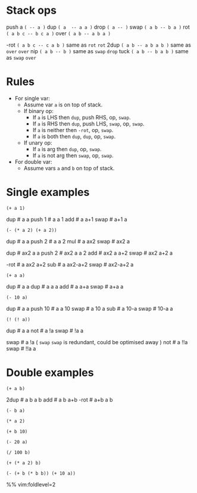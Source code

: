 # Stack ops

push a  `( -- a )`
dup     `( a  -- a a )`
drop    `( a -- )`
swap    `( a b -- b a )`
rot     `( a b c -- b c a )`
over    `( a b -- a b a )`

-rot    `( a b c -- c a b )`    same as `rot` `rot`
2dup    `( a b -- a b a b )`    same as `over` `over`
nip     `( a b -- b )`          same as `swap` `drop`
tuck    `( a b -- b a b )`      same as `swap` `over`

# Rules

- For single var:
    - Assume var `a` is on top of stack.
    - If binary op:
        - If `a` is LHS then `dup`, push RHS, op, `swap`.
        - If `a` is RHS then `dup`, push LHS, `swap`, op, `swap`.
        - If `a` is neither then `-rot`, op, `swap`.
        - If `a` is both then `dup`, `dup`, op, `swap`.
    - If unary op:
        - If `a` is arg then `dup`, op, `swap`.
        - If `a` is not arg then `swap`, op, `swap`.
- For double var:
    - Assume vars `a` and `b` on top of stack.

# Single examples

`(+ a 1)`

dup     # a a
push 1  # a a 1
add     # a a+1
swap    # a+1 a

`(- (* a 2) (+ a 2))`

dup     # a a
push 2  # a a 2
mul     # a ax2
swap    # ax2 a

dup     # ax2 a a
push 2  # ax2 a a 2
add     # ax2 a a+2
swap    # ax2 a+2 a

-rot    # a ax2 a+2
sub     # a ax2-a+2
swap    # ax2-a+2 a

`(+ a a)`

dup     # a a
dup     # a a a
add     # a a+a
swap    # a+a a

`(- 10 a)`

dup     # a a
push 10 # a a 10
swap    # a 10 a
sub     # a 10-a
swap    # 10-a a

`(! (! a))`

dup     # a a
not     # a !a
swap    # !a a

swap    # a !a          ( `swap` `swap` is redundant, could be optimised away )
not     # a !!a
swap    # !!a a

# Double examples

`(+ a b)`

2dup    # a b a b
add     # a b a+b
-rot    # a+b a b

`(- b a)`

`(* a 2)`

`(+ b 10)`

`(- 20 a)`

`(/ 100 b)`

`(+ (* a 2) b)`

`(- (+ b (* b b)) (+ 10 a))`


%% vim:foldlevel=2
